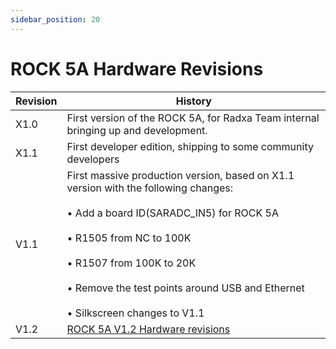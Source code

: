 ```yaml
---
sidebar_position: 20
---
```


# ROCK 5A Hardware Revisions

| Revision | History                                                                                                                                                                                                                                                                                             |
| -------- | --------------------------------------------------------------------------------------------------------------------------------------------------------------------------------------------------------------------------------------------------------------------------------------------------- |
| X1.0     | First version of the ROCK 5A, for Radxa Team internal bringing up and development.                                                                                                                                                                                                                  |
| X1.1     | First developer edition, shipping to some community developers                                                                                                                                                                                                                                      |
| V1.1     | First massive production version, based on X1.1 version with the following changes:<br></br>• Add a board ID(SARADC_IN5) for ROCK 5A<br></br>• R1505 from NC to 100K<br></br>• R1507 from 100K to 20K<br></br>• Remove the test points around USB and Ethernet<br></br>• Silkscreen changes to V1.1 |
| V1.2     | [ROCK 5A V1.2 Hardware revisions](https://dl.radxa.com/rock5/5a/docs/hw/5A_V1.2_Hardware_Revisions.docx)                                                                                                                                                                                            |
